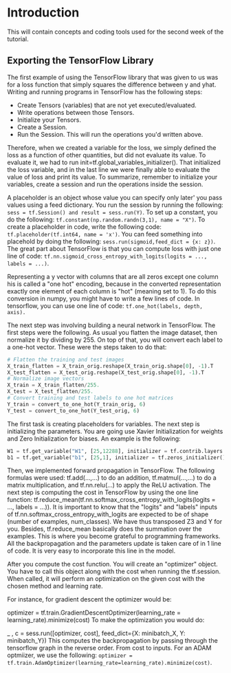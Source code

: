 # Introduction
This will contain concepts and coding tools used for the second week of the tutorial. 

## Exporting the TensorFlow Library

The first example of using the TensorFlow library that was given to us was for a loss function that simply squares the difference between y and yhat. Writing and running programs in TensorFlow has the following steps:

* Create Tensors (variables) that are not yet executed/evaluated.
* Write operations between those Tensors.
* Initialize your Tensors.
* Create a Session.
* Run the Session. This will run the operations you'd written above.

Therefore, when we created a variable for the loss, we simply defined the loss as a function of other quantities, but did not evaluate its value. To evaluate it, we had to run init=tf.global_variables_initializer(). That initialized the loss variable, and in the last line we were finally able to evaluate the value of loss and print its value. To summarize, remember to initialize your variables, create a session and run the operations inside the session.

A placeholder is an object whose value you can specify only later' you pass values using a feed dictionary. You run the session by running the following: ```sess = tf.Session() and result = sess.run(Y)```. To set up a constant, you do the following: ```tf.constant(np.random.randn(3,1), name = "X")```. To create a placeholder in code, write the following code: ```tf.placeholder(tf.int64, name = 'x')```. You can feed something into placehold by doing the following: ```sess.run(sigmoid,feed_dict = {x: z})```. The great part about TensorFlow is that you can compute loss with just one line of code: ```tf.nn.sigmoid_cross_entropy_with_logits(logits = ...,  labels = ...)```. 

Representing a y vector with columns that are all zeros except one column his is called a "one hot" encoding, because in the converted representation exactly one element of each column is "hot" (meaning set to 1). To do this conversion in numpy, you might have to write a few lines of code. In tensorflow, you can use one line of code:  ```tf.one_hot(labels, depth, axis).```

The next step was involving building a neural network in TensorFlow. The first steps were the following. As usual you flatten the image dataset, then normalize it by dividing by 255. On top of that, you will convert each label to a one-hot vector. These were the steps taken to do that: 

```python
# Flatten the training and test images
X_train_flatten = X_train_orig.reshape(X_train_orig.shape[0], -1).T
X_test_flatten = X_test_orig.reshape(X_test_orig.shape[0], -1).T
# Normalize image vectors
X_train = X_train_flatten/255.
X_test = X_test_flatten/255.
# Convert training and test labels to one hot matrices
Y_train = convert_to_one_hot(Y_train_orig, 6)
Y_test = convert_to_one_hot(Y_test_orig, 6)
```
The first task is creating placeholders for variables. The next step is initializing the parameters. You are going use Xavier Initialization for weights and Zero Initialization for biases. An example is the following: 

```python
W1 = tf.get_variable("W1", [25,12288], initializer = tf.contrib.layers.xavier_initializer(seed = 1))
b1 = tf.get_variable("b1", [25,1], initializer = tf.zeros_initializer())
``` 

Then, we implemented forward propagation in TensorFlow. The following formulas were used: tf.add(...,...) to do an addition, tf.matmul(...,...) to do a matrix multiplication, and tf.nn.relu(...) to apply the ReLU activation. The next step is computing the cost in TensorFlow by using the one line function: tf.reduce_mean(tf.nn.softmax_cross_entropy_with_logits(logits = ..., labels = ...)). It is important to know that the "logits" and "labels" inputs of tf.nn.softmax_cross_entropy_with_logits are expected to be of shape (number of examples, num_classes). We have thus transposed Z3 and Y for you. Besides, tf.reduce_mean basically does the summation over the examples. This is where you become grateful to programming frameworks. All the backpropagation and the parameters update is taken care of in 1 line of code. It is very easy to incorporate this line in the model.

After you compute the cost function. You will create an "optimizer" object. You have to call this object along with the cost when running the tf.session. When called, it will perform an optimization on the given cost with the chosen method and learning rate.

For instance, for gradient descent the optimizer would be:

optimizer = tf.train.GradientDescentOptimizer(learning_rate = learning_rate).minimize(cost)
To make the optimization you would do:

_ , c = sess.run([optimizer, cost], feed_dict={X: minibatch_X, Y: minibatch_Y})
This computes the backpropagation by passing through the tensorflow graph in the reverse order. From cost to inputs. For an ADAM optmiizer, we use the following: ```optimizer = tf.train.AdamOptimizer(learning_rate=learning_rate).minimize(cost)```.